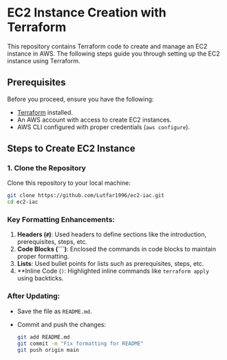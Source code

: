 # EC2 Instance Creation with Terraform

This repository contains Terraform code to create and manage an EC2 instance in AWS. The following steps guide you through setting up the EC2 instance using Terraform.

## Prerequisites

Before you proceed, ensure you have the following:

- [Terraform](https://www.terraform.io/downloads) installed.
- An AWS account with access to create EC2 instances.
- AWS CLI configured with proper credentials (`aws configure`).

## Steps to Create EC2 Instance

### 1. Clone the Repository

Clone this repository to your local machine:

```bash
git clone https://github.com/Lutfar1996/ec2-iac.git
cd ec2-iac
```

### Key Formatting Enhancements:

1. **Headers (`#`)**: Used headers to define sections like the introduction, prerequisites, steps, etc.
2. **Code Blocks (```)**: Enclosed the commands in code blocks to maintain proper formatting.
3. **Lists**: Used bullet points for lists such as prerequisites, steps, etc.
4. \*\*Inline Code (`)`: Highlighted inline commands like `terraform apply` using backticks.

### After Updating:

- Save the file as `README.md`.
- Commit and push the changes:

  ```bash
  git add README.md
  git commit -m "Fix formatting for README"
  git push origin main
  ```
